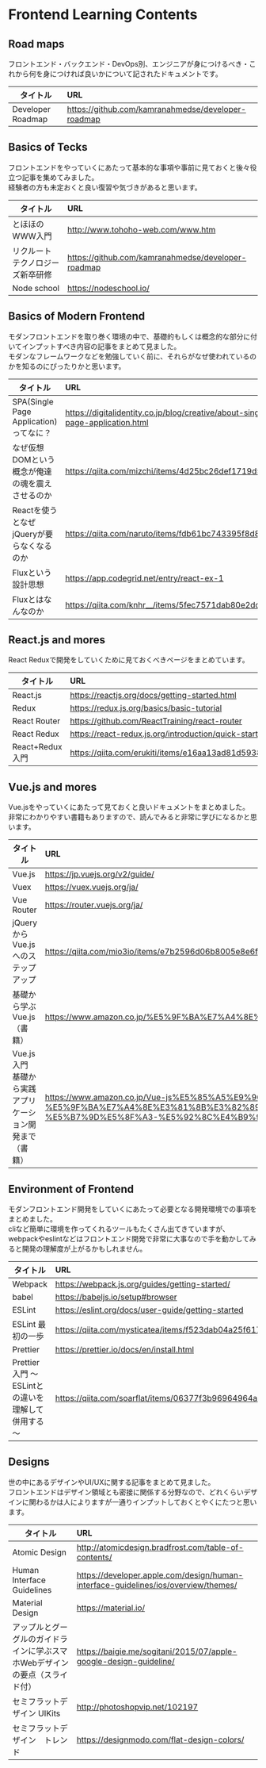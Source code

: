 # Frontend Learning Contents
##  Road maps
フロントエンド・バックエンド・DevOps別、エンジニアが身につけるべき・これから何を身につければ良いかについて記されたドキュメントです。   

|タイトル|URL|
|--------|:---------------------|
|Developer Roadmap|https://github.com/kamranahmedse/developer-roadmap|

## Basics of Tecks
フロントエンドをやっていくにあたって基本的な事項や事前に見ておくと後々役立つ記事を集めてみました。<br>
経験者の方も未定おくと良い復習や気づきがあると思います。

|タイトル|URL|
|--------|:---------------------|
|とほほのWWW入門|http://www.tohoho-web.com/www.htm|
|リクルートテクノロジーズ新卒研修|https://github.com/kamranahmedse/developer-roadmap|
|Node school|https://nodeschool.io/|

## Basics of Modern Frontend
モダンフロントエンドを取り巻く環境の中で、基礎的もしくは概念的な部分に付いてインプットすべき内容の記事をまとめて見ました。<br>モダンなフレームワークなどを勉強していく前に、それらがなぜ使われているのかを知るのにぴったりかと思います。

|タイトル|URL|
|--------|:---------------------|
|SPA(Single Page Application)ってなに？|https://digitalidentity.co.jp/blog/creative/about-single-page-application.html|
|なぜ仮想DOMという概念が俺達の魂を震えさせるのか|https://qiita.com/mizchi/items/4d25bc26def1719d52e6|
|Reactを使うとなぜjQueryが要らなくなるのか|https://qiita.com/naruto/items/fdb61bc743395f8d8faf|
|Fluxという設計思想|https://app.codegrid.net/entry/react-ex-1|
|Fluxとはなんなのか|https://qiita.com/knhr__/items/5fec7571dab80e2dcd92|

## React.js and mores
React Reduxで開発をしていくために見ておくべきページをまとめています。

|タイトル|URL|
|--------|:---------------------|
|React.js|https://reactjs.org/docs/getting-started.html|
|Redux|https://redux.js.org/basics/basic-tutorial|
|React Router|https://github.com/ReactTraining/react-router|
|React Redux|https://react-redux.js.org/introduction/quick-start|
|React+Redux入門|https://qiita.com/erukiti/items/e16aa13ad81d5938374e|

## Vue.js and mores
Vue.jsをやっていくにあたって見ておくと良いドキュメントをまとめました。<br>非常にわかりやすい書籍もありますので、読んでみると非常に学びになるかと思います。

|タイトル|URL|
|--------|:---------------------|
|Vue.js|https://jp.vuejs.org/v2/guide/|
|Vuex|https://vuex.vuejs.org/ja/|
|Vue Router|https://router.vuejs.org/ja/|
|jQuery から Vue.js へのステップアップ|https://qiita.com/mio3io/items/e7b2596d06b8005e8e6f|
|基礎から学ぶ Vue.js（書籍）| https://www.amazon.co.jp/%E5%9F%BA%E7%A4%8E%E3%81%8B%E3%82%89%E5%AD%A6%E3%81%B6-Vue-js-mio/dp/4863542453/ref=pd_lpo_sbs_14_t_0?_encoding=UTF8&psc=1&refRID=GD023QRE0D3FQJCJJ9RZ|
|Vue.js入門 基礎から実践アプリケーション開発まで（書籍）|https://www.amazon.co.jp/Vue-js%E5%85%A5%E9%96%80-%E5%9F%BA%E7%A4%8E%E3%81%8B%E3%82%89%E5%AE%9F%E8%B7%B5%E3%82%A2%E3%83%97%E3%83%AA%E3%82%B1%E3%83%BC%E3%82%B7%E3%83%A7%E3%83%B3%E9%96%8B%E7%99%BA%E3%81%BE%E3%81%A7-%E5%B7%9D%E5%8F%A3-%E5%92%8C%E4%B9%9F/dp/4297100916|

## Environment of Frontend
モダンフロントエンド開発をしていくにあたって必要となる開発環境での事項をまとめました。<br>cliなど簡単に環境を作ってくれるツールもたくさん出てきていますが、webpackやeslintなどはフロントエンド開発で非常に大事なので手を動かしてみると開発の理解度が上がるかもしれません。

|タイトル|URL|
|--------|:---------------------|
|Webpack|https://webpack.js.org/guides/getting-started/|
|babel|https://babeljs.io/setup#browser|
|ESLint|https://eslint.org/docs/user-guide/getting-started|
|ESLint 最初の一歩|https://qiita.com/mysticatea/items/f523dab04a25f617c87d|
|Prettier|https://prettier.io/docs/en/install.html|
|Prettier 入門 ～ESLintとの違いを理解して併用する～|https://qiita.com/soarflat/items/06377f3b96964964a65d|

## Designs
世の中にあるデザインやUI/UXに関する記事をまとめて見ました。<br>フロントエンドはデザイン領域とも密接に関係する分野なので、どれくらいデザインに関わるかは人によりますが一通りインプットしておくとやくにたつと思います。

|タイトル|URL|
|--------|:---------------------|
|Atomic Design|http://atomicdesign.bradfrost.com/table-of-contents/|
|Human Interface Guidelines|https://developer.apple.com/design/human-interface-guidelines/ios/overview/themes/|
|Material Design|https://material.io/|
|アップルとグーグルのガイドラインに学ぶスマホWebデザインの要点（スライド付）|https://baigie.me/sogitani/2015/07/apple-google-design-guideline/|
|セミフラットデザイン UIKits |http://photoshopvip.net/102197|
|セミフラットデザイン　トレンド|https://designmodo.com/flat-design-colors/|
